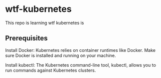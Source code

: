 # wtf-kubernetes
This repo is learning wtf kubernetes is

## Prerequisites
Install Docker: Kubernetes relies on container runtimes like Docker. Make sure Docker is installed and running on your machine.

Install kubectl: The Kubernetes command-line tool, kubectl, allows you to run commands against Kubernetes clusters.
